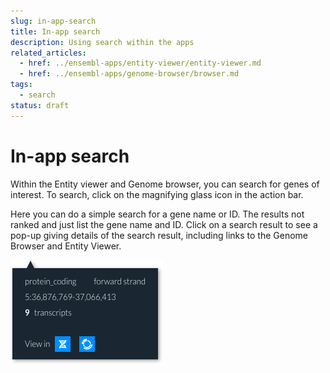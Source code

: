 ```yaml
---
slug: in-app-search
title: In-app search
description: Using search within the apps
related_articles:
  - href: ../ensembl-apps/entity-viewer/entity-viewer.md
  - href: ../ensembl-apps/genome-browser/browser.md
tags:
  - search
status: draft
---
```


# In-app search

Within the Entity viewer and Genome browser, you can search for genes of interest. To search, click on the magnifying glass icon in the action bar.

Here you can do a simple search for a gene name or ID. The results not ranked and just list the gene name and ID. Click on a search result to see a pop-up giving details of the search result, including links to the Genome Browser and Entity Viewer.

![](images/search-pop-up.png)
